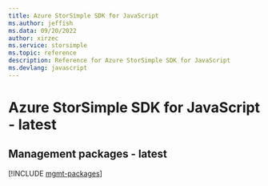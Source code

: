```yaml
---
title: Azure StorSimple SDK for JavaScript
ms.author: jeffish
ms.data: 09/20/2022
author: xirzec
ms.service: storsimple
ms.topic: reference
description: Reference for Azure StorSimple SDK for JavaScript
ms.devlang: javascript
---
```

# Azure StorSimple SDK for JavaScript - latest

## Management packages - latest
[!INCLUDE [mgmt-packages](storsimple-mgmt-index.md)]